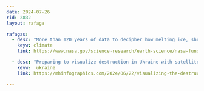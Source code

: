 ```yaml
---
date: 2024-07-26
rid: 2832
layout: rafaga

rafagas:
  - desc: "More than 120 years of data to decipher how melting ice, shrinking groundwater and rising seas are shifting Earth's spin axis and lengthening days"
    keyw: climate 
    link: https://www.nasa.gov/science-research/earth-science/nasa-funded-studies-explain-how-climate-is-changing-earths-rotation/

  - desc: "Preparing to visualize destruction in Ukraine with satellite data for a news special that eventually appeared in the June 22, 2024, print edition of The New York Times"
    keyw:  ukraine
    link: https://mhinfographics.com/2024/06/22/visualizing-the-destruction-in-ukraine-a-years-long-project-following-satellite-clues/

---
```


